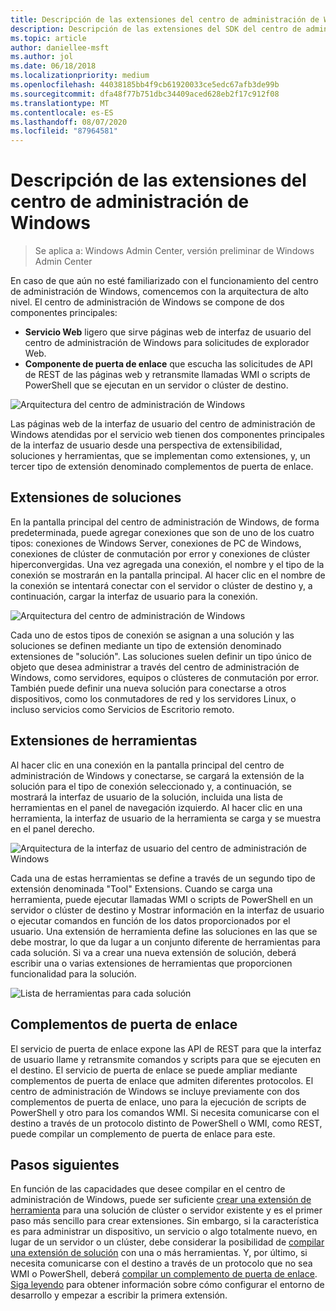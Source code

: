 ```yaml
---
title: Descripción de las extensiones del centro de administración de Windows
description: Descripción de las extensiones del SDK del centro de administración de Windows (Project Honolulu)
ms.topic: article
author: daniellee-msft
ms.author: jol
ms.date: 06/18/2018
ms.localizationpriority: medium
ms.openlocfilehash: 44038185bb4f9cb61920033ce5edc67afb3de99b
ms.sourcegitcommit: dfa48f77b751dbc34409aced628eb2f17c912f08
ms.translationtype: MT
ms.contentlocale: es-ES
ms.lasthandoff: 08/07/2020
ms.locfileid: "87964581"
---
```

# <a name="understanding-windows-admin-center-extensions"></a>Descripción de las extensiones del centro de administración de Windows

>Se aplica a: Windows Admin Center, versión preliminar de Windows Admin Center

En caso de que aún no esté familiarizado con el funcionamiento del centro de administración de Windows, comencemos con la arquitectura de alto nivel. El centro de administración de Windows se compone de dos componentes principales:

- **Servicio Web** ligero que sirve páginas web de interfaz de usuario del centro de administración de Windows para solicitudes de explorador Web.
- **Componente de puerta de enlace** que escucha las solicitudes de API de REST de las páginas web y retransmite llamadas WMI o scripts de PowerShell que se ejecutan en un servidor o clúster de destino.

![Arquitectura del centro de administración de Windows](../media/understand-extensions/wac-architecture-500px.png)

Las páginas web de la interfaz de usuario del centro de administración de Windows atendidas por el servicio web tienen dos componentes principales de la interfaz de usuario desde una perspectiva de extensibilidad, soluciones y herramientas, que se implementan como extensiones, y, un tercer tipo de extensión denominado complementos de puerta de enlace.

## <a name="solution-extensions"></a>Extensiones de soluciones

En la pantalla principal del centro de administración de Windows, de forma predeterminada, puede agregar conexiones que son de uno de los cuatro tipos: conexiones de Windows Server, conexiones de PC de Windows, conexiones de clúster de conmutación por error y conexiones de clúster hiperconvergidas. Una vez agregada una conexión, el nombre y el tipo de la conexión se mostrarán en la pantalla principal. Al hacer clic en el nombre de la conexión se intentará conectar con el servidor o clúster de destino y, a continuación, cargar la interfaz de usuario para la conexión.

![Arquitectura del centro de administración de Windows](../media/understand-extensions/solutions-ui.png)

Cada uno de estos tipos de conexión se asignan a una solución y las soluciones se definen mediante un tipo de extensión denominado extensiones de "solución". Las soluciones suelen definir un tipo único de objeto que desea administrar a través del centro de administración de Windows, como servidores, equipos o clústeres de conmutación por error. También puede definir una nueva solución para conectarse a otros dispositivos, como los conmutadores de red y los servidores Linux, o incluso servicios como Servicios de Escritorio remoto.

## <a name="tool-extensions"></a>Extensiones de herramientas

Al hacer clic en una conexión en la pantalla principal del centro de administración de Windows y conectarse, se cargará la extensión de la solución para el tipo de conexión seleccionado y, a continuación, se mostrará la interfaz de usuario de la solución, incluida una lista de herramientas en el panel de navegación izquierdo. Al hacer clic en una herramienta, la interfaz de usuario de la herramienta se carga y se muestra en el panel derecho.

![Arquitectura de la interfaz de usuario del centro de administración de Windows](../media/understand-extensions/ui-architecture.png)

Cada una de estas herramientas se define a través de un segundo tipo de extensión denominada "Tool" Extensions. Cuando se carga una herramienta, puede ejecutar llamadas WMI o scripts de PowerShell en un servidor o clúster de destino y Mostrar información en la interfaz de usuario o ejecutar comandos en función de los datos proporcionados por el usuario. Una extensión de herramienta define las soluciones en las que se debe mostrar, lo que da lugar a un conjunto diferente de herramientas para cada solución. Si va a crear una nueva extensión de solución, deberá escribir una o varias extensiones de herramientas que proporcionen funcionalidad para la solución.

![Lista de herramientas para cada solución](../media/understand-extensions/tools-for-solutions.png)

## <a name="gateway-plugins"></a>Complementos de puerta de enlace

El servicio de puerta de enlace expone las API de REST para que la interfaz de usuario llame y retransmite comandos y scripts para que se ejecuten en el destino. El servicio de puerta de enlace se puede ampliar mediante complementos de puerta de enlace que admiten diferentes protocolos. El centro de administración de Windows se incluye previamente con dos complementos de puerta de enlace, uno para la ejecución de scripts de PowerShell y otro para los comandos WMI. Si necesita comunicarse con el destino a través de un protocolo distinto de PowerShell o WMI, como REST, puede compilar un complemento de puerta de enlace para este.

## <a name="next-steps"></a>Pasos siguientes

En función de las capacidades que desee compilar en el centro de administración de Windows, puede ser suficiente [crear una extensión de herramienta](develop-tool.md) para una solución de clúster o servidor existente y es el primer paso más sencillo para crear extensiones. Sin embargo, si la característica es para administrar un dispositivo, un servicio o algo totalmente nuevo, en lugar de un servidor o un clúster, debe considerar la posibilidad de [compilar una extensión de solución](develop-solution.md) con una o más herramientas. Y, por último, si necesita comunicarse con el destino a través de un protocolo que no sea WMI o PowerShell, deberá [compilar un complemento de puerta de enlace](develop-gateway-plugin.md). [Siga leyendo](developing-extensions.md) para obtener información sobre cómo configurar el entorno de desarrollo y empezar a escribir la primera extensión.
